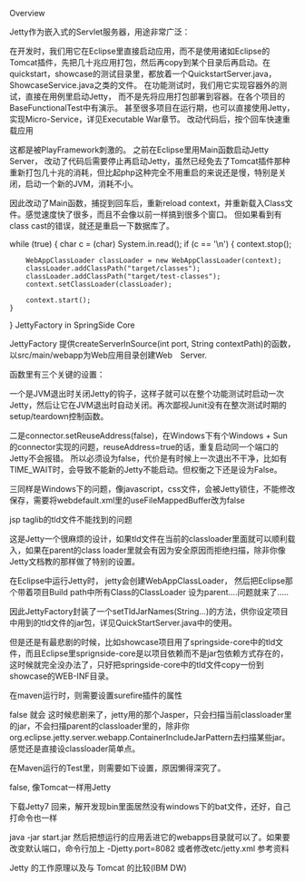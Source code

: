 Overview

Jetty作为嵌入式的Servlet服务器，用途非常广泛：

在开发时，我们用它在Eclipse里直接启动应用，而不是使用诸如Eclipse的Tomcat插件，先把几十兆应用打包，然后再copy到某个目录后再启动。在quickstart，showcase的测试目录里，都放着一个QuickstartServer.java，ShowcaseService.java之类的文件。
在功能测试时，我们用它实现容器外的测试，直接在用例里启动Jetty， 而不是先将应用打包部署到容器。在各个项目的BaseFunctionalTest中有演示。
甚至很多项目在运行期，也可以直接使用Jetty， 实现Micro-Service，详见Executable War章节。
改动代码后，按个回车快速重载应用

这都是被PlayFramework刺激的。 之前在Eclipse里用Main函数启动Jetty Server， 改动了代码后需要停止再启动Jetty，虽然已经免去了Tomcat插件那种重新打包几十兆的消耗，但比起php这种完全不用重启的来说还是慢，特别是关闭，启动一个新的JVM，消耗不小。

因此改动了Main函数，捕捉到回车后，重新reload context，并重新载入Class文件。感觉速度快了很多，而且不会像以前一样搞到很多个窗口。
但如果看到有class cast的错误，就还是重启一下数据库了。

while (true) {
	char c = (char) System.in.read();
	if (c == '\n') {
	        context.stop();

		WebAppClassLoader classLoader = new WebAppClassLoader(context);
		classLoader.addClassPath("target/classes");
		classLoader.addClassPath("target/test-classes");
		context.setClassLoader(classLoader);

		context.start();
	}
}
JettyFactory in SpringSide Core

JettyFactory 提供createServerInSource(int port, String contextPath)的函数，以src/main/webapp为Web应用目录创建Web　Server.

函数里有三个关键的设置：

一个是JVM退出时关闭Jetty的钩子，这样子就可以在整个功能测试时启动一次Jetty，然后让它在JVM退出时自动关闭。再次鄙视Junit没有在整次测试时期的setup/teardown控制函数。

二是connector.setReuseAddress(false)，在Windows下有个Windows + Sun的connector实现的问题，reuseAddress=true的话，重复启动同一个端口的Jetty不会报错。 所以必须设为false，代价是有时候上一次退出不干净，比如有TIME_WAIT时，会导致不能新的Jetty不能启动。但权衡之下还是设为False。

三同样是Windows下的问题，像javascript，css文件，会被Jetty锁住，不能修改保存，需要将webdefault.xml里的useFileMappedBuffer改为false

jsp taglib的tld文件不能找到的问题

这是Jetty一个很麻烦的设计，如果tld文件在当前的classloader里面就可以顺利载入，如果在parent的class loader里就会有因为安全原因而拒绝扫描，除非你像Jetty文档教的那样做了特别的设置。

在Eclipse中运行Jetty时， jetty会创建WebAppClassLoader， 然后把Eclipse那个带着项目Build path中所有Class的ClassLoader 设为parent....问题就来了.....

因此JettyFactory封装了一个setTldJarNames(String...)的方法，供你设定项目中用到的tld文件的jar包，详见QuickStartServer.java中的使用。

但是还是有最悲剧的时候，比如showcase项目用了springside-core中的tld文件，而且Eclipse里sprignside-core是以项目依赖而不是jar包依赖方式存在的，这时候就完全没办法了，只好把springside-core中的tld文件copy一份到showcase的WEB-INF目录。

在maven运行时，则需要设置surefire插件的属性

<useSystemClassLoader>false</useSystemClassLoader>
就会 这时候悲剧来了，jetty用的那个Jasper，只会扫描当前classloader里的jar，不会扫描parent的classloader里的，除非你org.eclipse.jetty.server.webapp.ContainerIncludeJarPattern去扫描某些jar。感觉还是直接设classloader简单点。

在Maven运行的Test里，则需要如下设置，原因懒得深究了。

<useSystemClassLoader>false</useSystemClassLoader>,
像Tomcat一样用Jetty

下载Jetty7 回来，解开发现bin里面居然没有windows下的bat文件，还好，自己打命令也一样

java -jar start.jar
然后把想运行的应用丢进它的webapps目录就可以了。如果要改变默认端口，命令行加上 -Djetty.port=8082 或者修改etc/jetty.xml
参考资料

Jetty 的工作原理以及与 Tomcat 的比较(IBM DW)